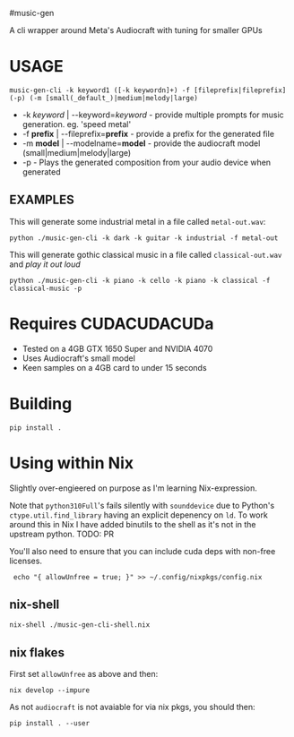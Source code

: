 #music-gen

A cli wrapper around Meta's Audiocraft with tuning for smaller GPUs

# USAGE

```
music-gen-cli -k keyword1 ([-k keywordn]+) -f [fileprefix|fileprefix] (-p) (-m [small(_default_)|medium|melody|large)
```

- -k _keyword_ |  --keyword=_keyword_ - provide multiple prompts for music generation. eg. 'speed metal'
- -f __prefix__ | --fileprefix=__prefix__ - provide a prefix for the generated file
- -m __model__ | --modelname=__model__ - provide the audiocraft model (small|medium|melody|large)
- -p  - Plays the generated composition from your audio device when generated

## EXAMPLES

This will generate some industrial metal in a file called `metal-out.wav`:

```
python ./music-gen-cli -k dark -k guitar -k industrial -f metal-out
```

This will generate gothic classical music in a file called `classical-out.wav` and *play it out loud*

```
python ./music-gen-cli -k piano -k cello -k piano -k classical -f classical-music -p

```

# Requires CUDACUDACUDa

- Tested on a 4GB GTX 1650 Super and NVIDIA 4070
- Uses Audiocraft's small model
- Keen samples on a 4GB card to under 15 seconds

# Building

`pip install .`


# Using within Nix

Slightly over-engieered on purpose as I'm learning Nix-expression.

Note that `python310Full`'s fails silently with `sounddevice` due to Python's `ctype.util.find_library` having
an explicit depenency on `ld`. To work around this in Nix I have added binutils to the shell as it's not in the upstream python.
TODO: PR

You'll also need to ensure that you can include cuda deps with non-free licenses.

```
 echo "{ allowUnfree = true; }" >> ~/.config/nixpkgs/config.nix
```

## nix-shell

```
nix-shell ./music-gen-cli-shell.nix
```

## nix flakes

First set `allowUnfree` as above and then:


```
nix develop --impure
```

As not `audiocraft` is not avaiable for via nix pkgs, you should then:

```
pip install . --user
```

